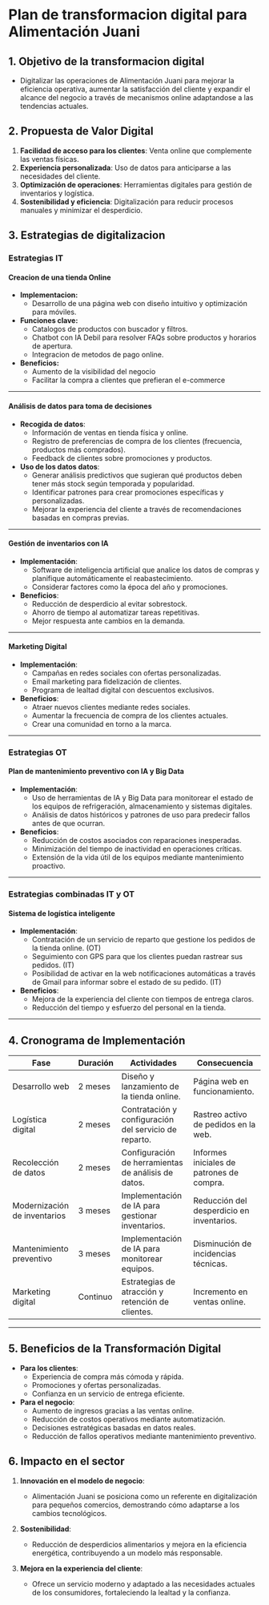 # **Plan de transformacion digital para Alimentación Juani**

## 1. Objetivo de la transformacion digital

- Digitalizar las operaciones de Alimentación Juani para mejorar la eficiencia operativa, aumentar la satisfacción del cliente y expandir el alcance del negocio a través de mecanismos online adaptandose a las tendencias actuales.

## 2. Propuesta de Valor Digital

1. **Facilidad de acceso para los clientes**: Venta online que complemente las ventas físicas.
2. **Experiencia personalizada**: Uso de datos para anticiparse a las necesidades del cliente.
3. **Optimización de operaciones**: Herramientas digitales para gestión de inventarios y logística.
4. **Sostenibilidad y eficiencia**: Digitalización para reducir procesos manuales y minimizar el desperdicio.

## 3. **Estrategias de digitalizacion**

### Estrategias IT
#### **Creacion de una tienda Online**

- **Implementacion:**
    - Desarrollo de una página web con diseño intuitivo y optimización para móviles.
- **Funciones clave:**
    - Catalogos de productos con buscador y filtros.
    - Chatbot con IA Debil para resolver FAQs sobre productos y horarios de apertura.
    - Integracion de metodos de pago online.
- **Beneficios:**
    - Aumento de la visibilidad del negocio
    - Facilitar la compra a clientes que prefieran el e-commerce

---

#### **Análisis de datos para toma de decisiones** 
- **Recogida de datos**:
  - Información de ventas en tienda física y online.
  - Registro de preferencias de compra de los clientes (frecuencia, productos más comprados).
  - Feedback de clientes sobre promociones y productos.
- **Uso de los datos datos**:
  - Generar análisis predictivos que sugieran qué productos deben tener más stock según temporada y popularidad.
  - Identificar patrones para crear promociones específicas y personalizadas.
  - Mejorar la experiencia del cliente a través de recomendaciones basadas en compras previas.

---

#### **Gestión de inventarios con IA**
- **Implementación**:
  - Software de inteligencia artificial que analice los datos de compras y planifique automáticamente el reabastecimiento.
  - Considerar factores como la época del año y promociones.
- **Beneficios**:
  - Reducción de desperdicio al evitar sobrestock.
  - Ahorro de tiempo al automatizar tareas repetitivas.
  - Mejor respuesta ante cambios en la demanda.

---

#### **Marketing Digital**
- **Implementación**:
  - Campañas en redes sociales con ofertas personalizadas.
  - Email marketing para fidelización de clientes.
  - Programa de lealtad digital con descuentos exclusivos.
- **Beneficios**:
  - Atraer nuevos clientes mediante redes sociales.
  - Aumentar la frecuencia de compra de los clientes actuales.
  - Crear una comunidad en torno a la marca.

---

### Estrategias OT
#### **Plan de mantenimiento preventivo con IA y Big Data**
- **Implementación**:
  - Uso de herramientas de IA y Big Data para monitorear el estado de los equipos de refrigeración, almacenamiento y sistemas digitales.
  - Análisis de datos históricos y patrones de uso para predecir fallos antes de que ocurran.
- **Beneficios**:
  - Reducción de costos asociados con reparaciones inesperadas.
  - Minimización del tiempo de inactividad en operaciones críticas.
  - Extensión de la vida útil de los equipos mediante mantenimiento proactivo.

---

### Estrategias combinadas IT y OT
#### **Sistema de logística inteligente**
- **Implementación**:
  - Contratación de un servicio de reparto que gestione los pedidos de la tienda online. (OT)
  - Seguimiento con GPS para que los clientes puedan rastrear sus pedidos. (IT)
  - Posibilidad de activar en la web notificaciones automáticas a través de Gmail para informar sobre el estado de su pedido. (IT)
- **Beneficios**:
  - Mejora de la experiencia del cliente con tiempos de entrega claros.
  - Reducción del tiempo y esfuerzo del personal en la tienda.

---
    








## **4. Cronograma de Implementación**

| **Fase**            | **Duración** | **Actividades**                                    | **Consecuencia**                  |
|----------------------|--------------|----------------------------------------------------|-------------------------------------------|
| Desarrollo web       | 2 meses    | Diseño y lanzamiento de la tienda online.          | Página web en funcionamiento.             |
| Logística digital    | 2 meses      | Contratación y configuración del servicio de reparto.| Rastreo activo de pedidos en la web.      |
| Recolección de datos | 2 meses      | Configuración de herramientas de análisis de datos.| Informes iniciales de patrones de compra. |
| Modernización de inventarios | 3 meses | Implementación de IA para gestionar inventarios.   | Reducción del desperdicio en inventarios. |
| Mantenimiento preventivo | 3 meses | Implementación de IA para monitorear equipos.      | Disminución de incidencias técnicas.      |
| Marketing digital    | Continuo     | Estrategias de atracción y retención de clientes.  | Incremento en ventas online.              |

---

## **5. Beneficios de la Transformación Digital**
- **Para los clientes**:
  - Experiencia de compra más cómoda y rápida.
  - Promociones y ofertas personalizadas.
  - Confianza en un servicio de entrega eficiente.
- **Para el negocio**:
  - Aumento de ingresos gracias a las ventas online.
  - Reducción de costos operativos mediante automatización.
  - Decisiones estratégicas basadas en datos reales.
  - Reducción de fallos operativos mediante mantenimiento preventivo.

## **6. Impacto en el sector**

1. **Innovación en el modelo de negocio**:
   - Alimentación Juani se posiciona como un referente en digitalización para pequeños comercios, demostrando cómo adaptarse a los cambios tecnológicos.

2. **Sostenibilidad**:
   - Reducción de desperdicios alimentarios y mejora en la eficiencia energética, contribuyendo a un modelo más responsable.

3. **Mejora en la experiencia del cliente**:
   - Ofrece un servicio moderno y adaptado a las necesidades actuales de los consumidores, fortaleciendo la lealtad y la confianza.